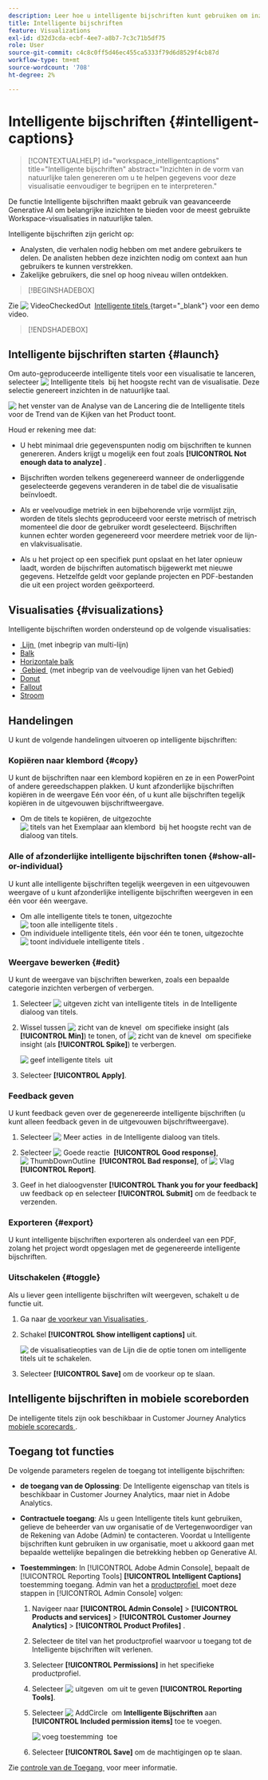 ```yaml
---
description: Leer hoe u intelligente bijschriften kunt gebruiken om inzichten in natuurlijke taal te genereren en trends in visualisaties te herkennen.
title: Intelligente bijschriften
feature: Visualizations
exl-id: d32d3cda-ecbf-4ee7-a8b7-7c3c71b5df75
role: User
source-git-commit: c4c8c0ff5d46ec455ca5333f79d6d8529f4cb87d
workflow-type: tm+mt
source-wordcount: '708'
ht-degree: 2%

---
```


# Intelligente bijschriften {#intelligent-captions}

>[!CONTEXTUALHELP]
>id="workspace_intelligentcaptions"
>title="Intelligente bijschriften"
>abstract="Inzichten in de vorm van natuurlijke talen genereren om u te helpen gegevens voor deze visualisatie eenvoudiger te begrijpen en te interpreteren."


De functie Intelligente bijschriften maakt gebruik van geavanceerde Generative AI om belangrijke inzichten te bieden voor de meest gebruikte Workspace-visualisaties in natuurlijke talen.

Intelligente bijschriften zijn gericht op:

* Analysten, die verhalen nodig hebben om met andere gebruikers te delen. De analisten hebben deze inzichten nodig om context aan hun gebruikers te kunnen verstrekken.
* Zakelijke gebruikers, die snel op hoog niveau willen ontdekken.

>[!BEGINSHADEBOX]

Zie ![&#x200B; VideoCheckedOut &#x200B;](/help/assets/icons/VideoCheckedOut.svg) [&#x200B; Intelligente titels &#x200B;](https://video.tv.adobe.com/v/3443144/?quality=12&learn=on&captions=dut){target="_blank"} voor een demo video.

>[!ENDSHADEBOX]


## Intelligente bijschriften starten {#launch}

Om auto-geproduceerde intelligente titels voor een visualisatie te lanceren, selecteer ![&#x200B; Intelligente titels &#x200B;](/help/assets/icons/AI.svg) bij het hoogste recht van de visualisatie. Deze selectie genereert inzichten in de natuurlijke taal.

![&#x200B; het venster van de Analyse van de Lancering die de Intelligente titels voor de Trend van de Kijken van het Product toont. &#x200B;](assets/intelligent-captions.gif)


Houd er rekening mee dat:

* U hebt minimaal drie gegevenspunten nodig om bijschriften te kunnen genereren. Anders krijgt u mogelijk een fout zoals **[!UICONTROL Not enough data to analyze]** .

* Bijschriften worden telkens gegenereerd wanneer de onderliggende geselecteerde gegevens veranderen in de tabel die de visualisatie beïnvloedt.

* Als er veelvoudige metriek in een bijbehorende vrije vormlijst zijn, worden de titels slechts geproduceerd voor eerste metrisch of metrisch momenteel die door de gebruiker wordt geselecteerd. Bijschriften kunnen echter worden gegenereerd voor meerdere metriek voor de lijn- en vlakvisualisatie.

* Als u het project op een specifiek punt opslaat en het later opnieuw laadt, worden de bijschriften automatisch bijgewerkt met nieuwe gegevens. Hetzelfde geldt voor geplande projecten en PDF-bestanden die uit een project worden geëxporteerd.


## Visualisaties {#visualizations}

Intelligente bijschriften worden ondersteund op de volgende visualisaties:

* [&#x200B; Lijn &#x200B;](line.md) (met inbegrip van multi-lijn)
* [Balk](bar.md)
* [Horizontale balk](horizontal-bar.md)
* [&#x200B; Gebied &#x200B;](area.md) (met inbegrip van de veelvoudige lijnen van het Gebied)
* [Donut](donut.md)
* [Fallout](fallout/fallout-flow.md)
* [Stroom](c-flow/flow.md)

<!--
Here is an example of what intelligent captions could look like:

![Intelligent captions for Line visualization including Seasonality, Min, Max, Spike, and Decline.](assets/captions.png)
-->

## Handelingen

U kunt de volgende handelingen uitvoeren op intelligente bijschriften:

### Kopiëren naar klembord {#copy}

U kunt de bijschriften naar een klembord kopiëren en ze in een PowerPoint of andere gereedschappen plakken. U kunt afzonderlijke bijschriften kopiëren in de weergave Eén voor één, of u kunt alle bijschriften tegelijk kopiëren in de uitgevouwen bijschriftweergave.

* Om de titels te kopiëren, de uitgezochte ![&#x200B; titels van het Exemplaar aan klembord &#x200B;](/help/assets/icons/Copy.svg) bij het hoogste recht van de dialoog van titels.

### Alle of afzonderlijke intelligente bijschriften tonen  {#show-all-or-individual}

U kunt alle intelligente bijschriften tegelijk weergeven in een uitgevouwen weergave of u kunt afzonderlijke intelligente bijschriften weergeven in een één voor één weergave.

* Om alle intelligente titels te tonen, uitgezochte ![&#x200B; toon alle intelligente titels &#x200B;](/help/assets/icons/Maximize.svg).
* Om individuele intelligente titels, één voor één te tonen, uitgezochte ![&#x200B; toont individuele intelligente titels &#x200B;](/help/assets/icons/Minimize.svg).

### Weergave bewerken {#edit}

U kunt de weergave van bijschriften bewerken, zoals een bepaalde categorie inzichten verbergen of verbergen.

1. Selecteer ![&#x200B; uitgeven zicht van intelligente titels &#x200B;](/help/assets/icons/EditInLight.svg) in de Intelligente dialoog van titels.

1. Wissel tussen ![&#x200B; zicht van de knevel &#x200B;](/help/assets/icons/Visibility.svg) om specifieke insight (als **[!UICONTROL Min]**) te tonen, of ![&#x200B; zicht van de knevel &#x200B;](/help/assets/icons/VisibilityOff.svg) om specifieke insight (als **[!UICONTROL Spike]**) te verbergen.

   ![&#x200B; geef intelligente titels &#x200B;](assets/edit-intelligent-captions.png) uit

1. Selecteer **[!UICONTROL Apply]**.


### Feedback geven

U kunt feedback geven over de gegenereerde intelligente bijschriften (u kunt alleen feedback geven in de uitgevouwen bijschriftweergave).

1. Selecteer ![&#x200B; Meer acties &#x200B;](/help/assets/icons/More.svg) in de Intelligente dialoog van titels.

1. Selecteer ![&#x200B; Goede reactie &#x200B;](/help/assets/icons/ThumbUpOutline.svg) **[!UICONTROL Good response]**, ![&#x200B; ThumbDownOutline &#x200B;](/help/assets/icons/ThumbDownOutline.svg) **[!UICONTROL Bad response]**, of ![&#x200B; Vlag &#x200B;](/help/assets/icons/Flag.svg) **[!UICONTROL Report]**.

1. Geef in het dialoogvenster **[!UICONTROL Thank you for your feedback]** uw feedback op en selecteer **[!UICONTROL Submit]** om de feedback te verzenden.

### Exporteren {#export}

U kunt intelligente bijschriften exporteren als onderdeel van een PDF, zolang het project wordt opgeslagen met de gegenereerde intelligente bijschriften.

### Uitschakelen {#toggle}

Als u liever geen intelligente bijschriften wilt weergeven, schakelt u de functie uit.

1. Ga naar [&#x200B; de voorkeur van Visualisaties &#x200B;](/help/analysis-workspace/user-preferences.md#visualizations-preferences).
1. Schakel **[!UICONTROL Show intelligent captions]** uit.

   ![&#x200B; de visualisatieopties van de Lijn die de optie tonen om intelligente titels uit te schakelen.](assets/toggle-captions.png)

1. Selecteer **[!UICONTROL Save]** om de voorkeur op te slaan.


## Intelligente bijschriften in mobiele scoreborden

De intelligente titels zijn ook beschikbaar in Customer Journey Analytics [&#x200B; mobiele scorecards &#x200B;](https://experienceleague.adobe.com/nl/docs/analytics-platform/using/cja-dashboards/manage-scorecard#captions).

## Toegang tot functies

De volgende parameters regelen de toegang tot intelligente bijschriften:

* **de toegang van de Oplossing**: De Intelligente eigenschap van titels is beschikbaar in Customer Journey Analytics, maar niet in Adobe Analytics.

* **Contractuele toegang**: Als u geen Intelligente titels kunt gebruiken, gelieve de beheerder van uw organisatie of de Vertegenwoordiger van de Rekening van Adobe (Admin) te contacteren. Voordat u Intelligente bijschriften kunt gebruiken in uw organisatie, moet u akkoord gaan met bepaalde wettelijke bepalingen die betrekking hebben op Generative AI.

* **Toestemmingen**: In [!UICONTROL Adobe Admin Console], bepaalt de [!UICONTROL Reporting Tools] **[!UICONTROL Intelligent Captions]** toestemming toegang. Admin van het a [&#x200B; productprofiel &#x200B;](https://helpx.adobe.com/nl/enterprise/using/manage-product-profiles.html) moet deze stappen in [!UICONTROL Admin Console] volgen:
   1. Navigeer naar **[!UICONTROL Admin Console]** > **[!UICONTROL Products and services]** > **[!UICONTROL Customer Journey Analytics]** > **[!UICONTROL Product Profiles]** .
   1. Selecteer de titel van het productprofiel waarvoor u toegang tot de Intelligente bijschriften wilt verlenen.
   1. Selecteer **[!UICONTROL Permissions]** in het specifieke productprofiel.
   1. Selecteer ![&#x200B; uitgeven &#x200B;](/help/assets/icons/Edit.svg) om uit te geven **[!UICONTROL Reporting Tools]**.
   1. Selecteer ![&#x200B; AddCircle &#x200B;](/help/assets/icons/AddCircle.svg) om **Intelligente Bijschriften** aan **[!UICONTROL Included permission items]** toe te voegen.

      ![&#x200B; voeg toestemming &#x200B;](./assets/intelligent-captions-permissions.png) toe

   1. Selecteer **[!UICONTROL Save]** om de machtigingen op te slaan.

Zie [&#x200B; controle van de Toegang &#x200B;](/help/technotes/access-control.md#access-control) voor meer informatie.
